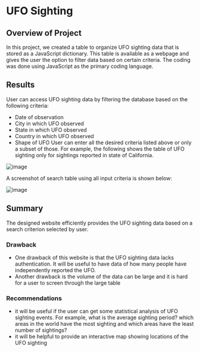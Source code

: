 # UFO Sighting
## Overview of Project
In this project, we created a table to organize UFO sighting data that is stored as a JavaScript dictionary. This table is available as a webpage and gives the user the option to filter data based on certain criteria. The coding was done using JavaScript as the primary coding language.

## Results
User can access UFO sighting data by filtering the database based on the following criteria:
* Date of observation
* City in which UFO observed 
* State in which UFO observed
* Country in which UFO observed
* Shape of UFO
User can enter all the desired criteria listed above or only a subset of those. For example, the following shows the table of UFO sighting only for sightings reported in state of California.

![image](https://user-images.githubusercontent.com/58461542/174957040-0eb525ec-1b22-44e2-9cf1-1f0826dd7c98.png)


A screenshot of search table using all input criteria is shown below:

![image](https://user-images.githubusercontent.com/58461542/174957386-58856b77-32e4-4886-a130-6099faedd649.png)


## Summary
The designed website efficiently provides the UFO sighting data based on a search criterion selected by user.
### Drawback 
* One drawback of this website is that the UFO sighting data lacks authentication. It will be useful to have data of how many people have independently reported the UFO.
* Another drawback is the volume of the data can be large and it is hard for a user to screen through the large table
### Recommendations
* it will be useful if the user can get some statistical analysis of UFO sighting events. For example, what is the average sighting period? which areas in the world have the most sighting and which areas have the least number of sightings?
* it will be helpful to provide an interactive map showing locations of the UFO sighting

